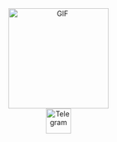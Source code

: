 <div id="header" align="center">
  <img src="https://media.giphy.com/media/xT0GqjBCkO9BEiSEOk/giphy.gif" width="200" alt="GIF">
</div>

<div id="badges" align="center">
  <a href="http://t.me/poifdgk">
    <img src="https://akm-img-a-in.tosshub.com/indiatoday/images/story/202109/Telegram_1%27.jpg?size=1200:675" width="50" alt="Telegram">
  </a>
</div>
